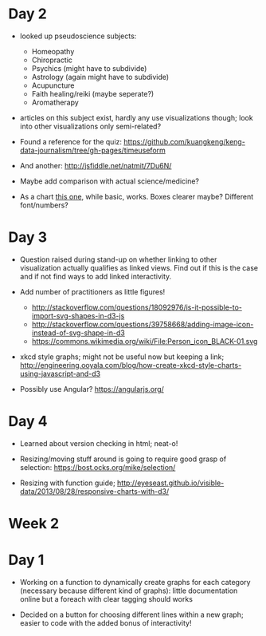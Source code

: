 # Day 2

* looked up pseudoscience subjects:
  * Homeopathy
  * Chiropractic
  * Psychics (might have to subdivide)
  * Astrology (again might have to subdivide)
  * Acupuncture
  * Faith healing/reiki (maybe seperate?)
  * Aromatherapy

* articles on this subject exist, hardly any use visualizations though; look into other visualizations only semi-related?

* Found a reference for the quiz: https://github.com/kuangkeng/keng-data-journalism/tree/gh-pages/timeuseform
* And another: http://jsfiddle.net/natmit/7Du6N/

* Maybe add comparison with actual science/medicine?

* As a chart [this one](http://1.bp.blogspot.com/-iTuAtoblCNE/UIqi0jGud9I/AAAAAAAAAYk/987EjabXKjU/s640/graph%25284%2529.jpg), while basic, works. Boxes clearer maybe? Different font/numbers?

# Day 3

* Question raised during stand-up on whether linking to other visualization actually qualifies as linked views. Find out if this is the case and if not find ways to add linked interactivity.

* Add number of practitioners as little figures!
  * http://stackoverflow.com/questions/18092976/is-it-possible-to-import-svg-shapes-in-d3-js
  * http://stackoverflow.com/questions/39758668/adding-image-icon-instead-of-svg-shape-in-d3
  * https://commons.wikimedia.org/wiki/File:Person_icon_BLACK-01.svg

* xkcd style graphs; might not be useful now but keeping a link; http://engineering.ooyala.com/blog/how-create-xkcd-style-charts-using-javascript-and-d3

* Possibly use Angular? https://angularjs.org/

# Day 4

* Learned about version checking in html; neat-o!

* Resizing/moving stuff around is going to require good grasp of selection: https://bost.ocks.org/mike/selection/

* Resizing with function guide; http://eyeseast.github.io/visible-data/2013/08/28/responsive-charts-with-d3/


# Week 2
# Day 1

* Working on a function to dynamically create graphs for each category (necessary because different kind of graphs): little documentation online but a foreach with clear tagging should works

* Decided on a button for choosing different lines within a new graph; easier to code with the added bonus of interactivity!
